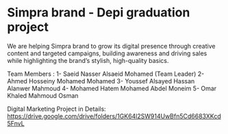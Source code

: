# Simpra brand - Depi graduation project
We are helping Simpra brand to grow its digital presence through creative content and targeted campaigns, building awareness and driving sales while highlighting the brand’s stylish, high-quality basics.

Team Members : 
1- Saeid Nasser Alsaeid Mohamed (Team Leader)
2- Ahmed Hosseiny Mohamed Mohamed
3- Youssef Alsayed Hassan Alanwer Mahmoud
4- Mohamed Hatem Mohamed Abdel Moneim
5- Omar Khaled Mahmoud Osman

Digital Marketing Project in Details: https://drive.google.com/drive/folders/1GK64l2SW914UwBfn5Cd6683XKcd5FnvL
